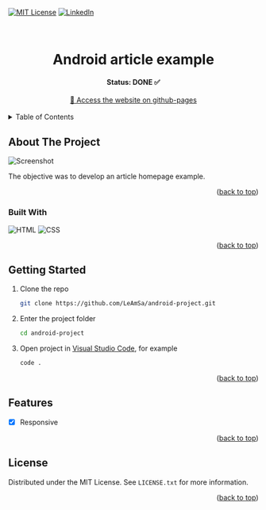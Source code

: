 
<a name="readme-top"></a>

[![MIT License][license-shield]][license-url] [![LinkedIn][linkedin-shield]][linkedin-url]

<!-- PROJECT LOGO -->
<br />
<div align="center">

  <h1 align="center">Android article example</h1>
  <h4 align="center">Status: DONE ✅ </h4>
  <div align="center">
  <a href="https://leamsa.github.io/android-project/" target="_blank">
	   🚀 Access the website on github-pages
  </a>
  </div>
</div>

<br>

<!-- TABLE OF CONTENTS -->
<details>
  <summary>Table of Contents</summary>
  <ol>
    <li>
      <a href="#about-the-project">About The Project</a>
      <ul>
        <li><a href="#built-with">Built With</a></li>
      </ul>
    </li>
    <li>
      <a href="#getting-started">Getting Started</a>
    </li>
    <li><a href="#features">Features</a></li>
    <li><a href="#license">License</a></li>
  </ol>
</details>

<!-- ABOUT THE PROJECT -->

## About The Project

<a name="about-the-project"></a>

![Screenshot][screenshot]

The objective was to develop an article homepage example.

<p align="right">(<a href="#readme-top">back to top</a>)</p>

### Built With

<a name="built-with"></a>

![HTML][html-badge] ![CSS][css-badge]

<p align="right">(<a href="#readme-top">back to top</a>)</p>

<!-- GETTING STARTED -->

## Getting Started

<a name="getting-started"></a>

1. Clone the repo
   ```sh
   git clone https://github.com/LeAmSa/android-project.git
   ```
2. Enter the project folder
   ```sh
   cd android-project
   ```
3. Open project in [Visual Studio Code](https://code.visualstudio.com/), for example
	 ```sh
   code .
   ```


<p align="right">(<a href="#readme-top">back to top</a>)</p>

## Features

<a name="features"></a>

- [x] Responsive

<p align="right">(<a href="#readme-top">back to top</a>)</p>

<!-- LICENSE -->

## License

<a name="license"></a>

Distributed under the MIT License. See `LICENSE.txt` for more information.

<p align="right">(<a href="#readme-top">back to top</a>)</p>



<!-- MARKDOWN LINKS & IMAGES -->
<!-- https://www.markdownguide.org/basic-syntax/#reference-style-links -->

[screenshot]: https://drive.google.com/uc?id=1oPNlhihxy2-2a0hUJfAUhWMxXIFp2Mzo
[license-shield]: https://img.shields.io/github/license/LeAmSa/nlw-esports-web?style=for-the-badge
[license-url]: https://github.com/LeAmSa/android-project/blob/main/LICENSE
[linkedin-shield]: https://img.shields.io/badge/-LinkedIn-black.svg?style=for-the-badge&logo=linkedin&colorB=555
[linkedin-url]: https://www.linkedin.com/in/leandroamorimsalles1994
[html-badge]: https://img.shields.io/badge/html5-E34F26?style=for-the-badge&logo=html5&logoColor=white
[javascript-badge]: https://img.shields.io/badge/Javascript-F7DF1E?style=for-the-badge&logo=javascript&logoColor=white
[css-badge]: https://img.shields.io/badge/Css3-1572B6?style=for-the-badge&logo=Css3&logoColor=white

